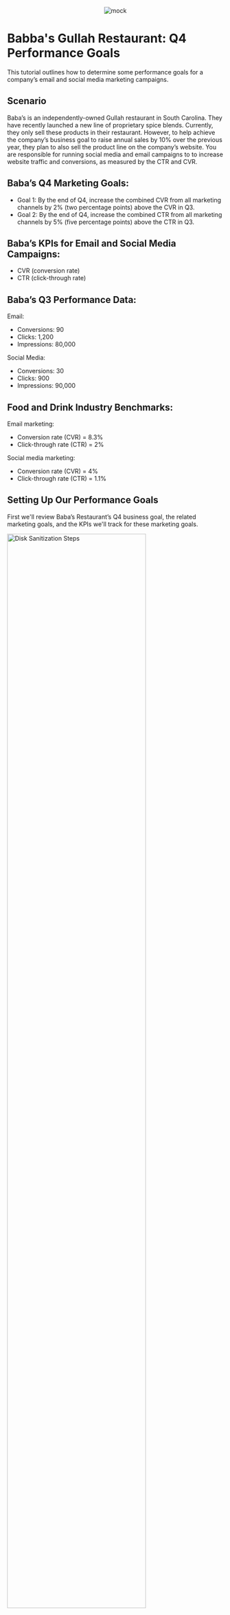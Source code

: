 <p align="center">
<img src="https://i.imgur.com/Mv88oGj.jpeg" alt="mock">
</p>

<h1>Babba's Gullah Restaurant: Q4 Performance Goals</h1>
This tutorial outlines how to determine some performance goals for a company’s email and social media marketing campaigns.<br />


<!---<h2>Video Demonstration</h2>

 ### [YouTube: How To Install osTicket with Prerequisites](https://www.youtube.com) --->

<h2>Scenario</h2>

Baba’s is an independently-owned Gullah restaurant in South Carolina. They have recently launched a new line of proprietary spice blends. Currently, they only sell these products in their restaurant. However, to help achieve the company’s business goal to raise annual sales by 10% over the previous year, they plan to also sell the product line on the company’s website. You are responsible for running social media and email campaigns to to increase website traffic and conversions, as measured by the CTR and CVR. 

<h2>Baba’s Q4 Marketing Goals:</h2>

- Goal 1: By the end of Q4, increase the combined CVR from all marketing channels by 2% (two percentage points) above the CVR in Q3.
- Goal 2: By the end of Q4, increase the combined CTR from all marketing channels by 5% (five percentage points) above the CTR in Q3.

<h2>Baba’s KPIs for Email and Social Media Campaigns:</h2>

- CVR (conversion rate)
- CTR (click-through rate)
<h2>Baba’s Q3 Performance Data:</h2>

Email: <br/>
- Conversions: 90
- Clicks: 1,200
- Impressions: 80,000

Social Media: <br/>
- Conversions: 30
- Clicks: 900
- Impressions: 90,000

<h2>Food and Drink Industry Benchmarks: </h2>

Email marketing: <br/>
- Conversion rate (CVR) = 8.3%
- Click-through rate (CTR) = 2%

Social media marketing: <br/>
- Conversion rate (CVR) = 4%
- Click-through rate (CTR) = 1.1%

<h2>Setting Up Our Performance Goals</h2>

<p>
First we'll review Baba’s Restaurant’s Q4 business goal, the related marketing goals, and the KPIs we'll track for these marketing goals. 
</p>
<p>
<img src="https://i.imgur.com/sSMbnwY.png" height="80%" width="80%" alt="Disk Sanitization Steps"/>
</p>
<br />

<p>
To verify the successful installation of IIS, open your web browser and enter '127.0.0.1' into the address bar. This IP address is known as the 'localhost' and is used to refer to the computer you're currently using. If IIS has been installed and configured correctly, you should be greeted with the default IIS welcome page. This step is crucial as it confirms that your system is properly set up to host web applications.</p>
<p>
<img src="https://i.imgur.com/bn3eMwO.png" height="80%" width="80%" alt="Disk Sanitization Steps"/>
</p>
<br />
